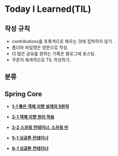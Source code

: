 # Today I Learned(TIL)

## 작성 규칙
- contributions를 초록색으로 채우는 것에 집착하지 않기.
- 폴더와 파일명은 영문으로 작성.
- 더 많은 공유를 원하는 기록은 블로그에 포스팅.
- 꾸준히 체계적으로 TIL 작성하기. 

## 분류

## Spring Core
 - [**1-1 좋은 객체 지향 설계의 5원칙**](https://github.com/YeongJae0114/TIL/blob/main/Spring-Core/Spring-Core_1-1.md)

 - [**2-1 객체 지향 원리 적용**](https://github.com/YeongJae0114/TIL/blob/main/Spring-Core/Spring-Core_2-1.md)
 
 - [**2-2 스프링 컨테이너, 스프링 빈**](https://github.com/YeongJae0114/TIL/blob/main/Spring-Core/Spring-Core_2-2.md)
 
 - [**5-1 싱글톤 컨테이너**](https://github.com/YeongJae0114/TIL/blob/main/Spring-Core/Spring-Core_5-1.md)

 - [**6-1 싱글톤 컨테이너**](https://github.com/YeongJae0114/TIL/blob/main/Spring-Core/Spring-Core_6-1.md)
